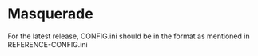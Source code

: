 # Masquerade

For the latest release, CONFIG.ini should be in the format as mentioned in REFERENCE-CONFIG.ini
